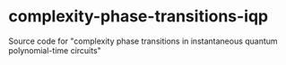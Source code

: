 # complexity-phase-transitions-iqp
Source code for "complexity phase transitions in instantaneous quantum polynomial-time circuits" 
